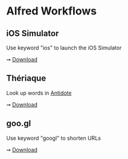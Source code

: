 # Alfred Workflows

## iOS Simulator

Use keyword "ios" to launch the iOS Simulator

➞ [Download](https://github.com/superhugo/alfred-workflows/raw/master/ios-simulator/ios-simulator.alfredworkflow)

## Thériaque

Look up words in [Antidote](http://www.antidote.info)

➞ [Download](https://github.com/superhugo/alfred-workflows/raw/master/theriaque/theriaque.alfredworkflow)

## goo.gl

Use keyword "googl" to shorten URLs

➞ [Download](https://github.com/superhugo/alfred-workflows/raw/master/googl/googl.alfredworkflow)
